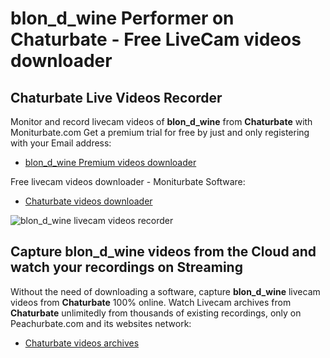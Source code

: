 # blon_d_wine Performer on Chaturbate - Free LiveCam videos downloader

## Chaturbate Live Videos Recorder

Monitor and record livecam videos of **blon_d_wine** from **Chaturbate** with Moniturbate.com
Get a premium trial for free by just and only registering with your Email address:
* [blon_d_wine Premium videos downloader](https://moniturbate.com/request-demo-licence-key.html)

Free livecam videos downloader - Moniturbate Software:
* [Chaturbate videos downloader](https://moniturbate.com/moniturbate-download-software.html)

![blon_d_wine livecam videos recorder](https://peachurnet.com/templates/moniturbate-software.png)


## Capture blon_d_wine videos from the Cloud and watch your recordings on Streaming

Without the need of downloading a software, capture **blon_d_wine** livecam videos from **Chaturbate** 100% online.
Watch Livecam archives from **Chaturbate** unlimitedly from thousands of existing recordings, only on Peachurbate.com and its websites network:
* [Chaturbate videos archives](https://peachurnet.com/)